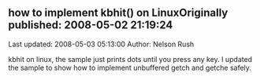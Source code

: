 ## how to implement kbhit() on LinuxOriginally published: 2008-05-02 21:19:24 
Last updated: 2008-05-03 05:13:00 
Author: Nelson Rush 
 
kbhit on linux, the sample just prints dots until you press any key. I updated the sample to show how to implement unbuffered getch and getche safely.